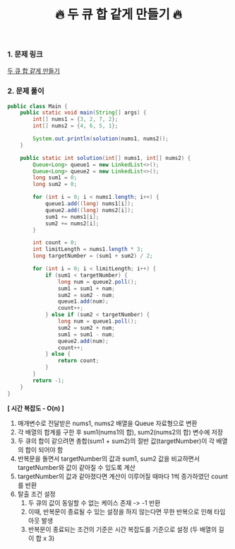 <div align="center">
<h1>🔥 두 큐 합 같게 만들기 🔥 </h1>
</div>

<br>


### 1. 문제 링크
[두 큐 합 같게 만들기](https://school.programmers.co.kr/learn/courses/30/lessons/118667)

### 2. 문제 풀이

```java
public class Main {
    public static void main(String[] args) {
        int[] nums1 = {3, 2, 7, 2};
        int[] nums2 = {4, 6, 5, 1};

        System.out.println(solution(nums1, nums2));
    }

    public static int solution(int[] nums1, int[] nums2) {
        Queue<Long> queue1 = new LinkedList<>();
        Queue<Long> queue2 = new LinkedList<>();
        long sum1 = 0;
        long sum2 = 0;

        for (int i = 0; i < nums1.length; i++) {
            queue1.add((long) nums1[i]);
            queue2.add((long) nums2[i]);
            sum1 += nums1[i];
            sum2 += nums2[i];
        }

        int count = 0;
        int limitLength = nums1.length * 3;
        long targetNumber = (sum1 + sum2) / 2;

        for (int i = 0; i < limitLength; i++) {
            if (sum1 < targetNumber) {
                long num = queue2.poll();
                sum1 = sum1 + num;
                sum2 = sum2 - num;
                queue1.add(num);
                count++;
            } else if (sum2 < targetNumber) {
                long num = queue1.poll();
                sum2 = sum2 + num;
                sum1 = sum1 - num;
                queue2.add(num);
                count++;
            } else {
                return count;
            }
        }
        return -1;
    }
}
```

**[ 시간 복잡도 - O(n) ]**

1. 매개변수로 전달받은 nums1, nums2 배열을 Queue 자료형으로 변환
2. 각 배열의 합계를 구한 후 sum1(nums1의 합), sum2(nums2의 합) 변수에 저장
3. 두 큐의 합이 같으려면 총합(sum1 + sum2)의 절반 값(targetNumber)이 각 배열의 합이 되어야 함
4. 반복문을 돌면서 targetNumber의 값과 sum1, sum2 값을 비교하면서 targetNumber와 값이 같아질 수 있도록 계산
5. targetNumber의 값과 같아졌다면 계산이 이루어질 때마다 1씩 증가하였던 count를 반환
6. 탈출 조건 설정
    1. 두 큐의 값이 동일할 수 없는 케이스 존재 -> -1 반환 
    2. 이때, 반복문이 종료될 수 있는 설정을 하지 않는다면 무한 반복으로 인해 타임아웃 발생
    3. 반복문이 종료되는 조건의 기준은 시간 복잡도를 기준으로 설정 (두 배열의 길이 합 x 3) 
   